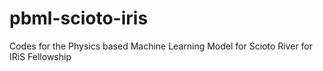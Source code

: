 # pbml-scioto-iris
Codes for the Physics based Machine Learning Model for Scioto River for IRiS Fellowship
